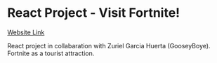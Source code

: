 # React Project - Visit Fortnite!
[Website Link](https://xchen601.github.io/Visit-Fortnite-React-Project/)

React project in collabaration with Zuriel Garcia Huerta (GooseyBoye). Fortnite as a tourist attraction.
